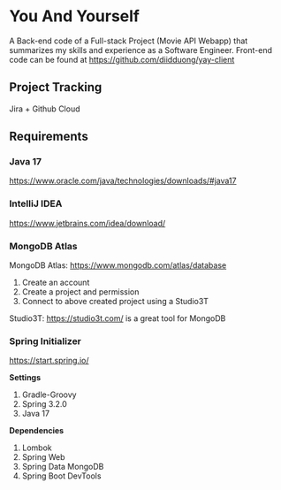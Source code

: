# You And Yourself
A Back-end code of a Full-stack Project (Movie API Webapp) that summarizes my skills and experience as a Software Engineer. Front-end code can be found at https://github.com/diidduong/yay-client

## Project Tracking
Jira + Github Cloud

## Requirements
### Java 17
https://www.oracle.com/java/technologies/downloads/#java17

### IntelliJ IDEA
https://www.jetbrains.com/idea/download/

### MongoDB Atlas
MongoDB Atlas: https://www.mongodb.com/atlas/database

1. Create an account
2. Create a project and permission
3. Connect to above created project using a Studio3T

Studio3T: https://studio3t.com/ is a great tool for MongoDB

### Spring Initializer
https://start.spring.io/

**Settings**

1. Gradle-Groovy
2. Spring 3.2.0
3. Java 17

**Dependencies**

1. Lombok
2. Spring Web
3. Spring Data MongoDB
4. Spring Boot DevTools

